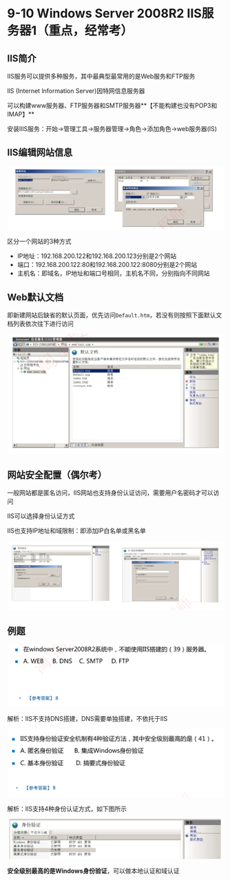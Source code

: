 # 9-10 Windows Server 2008R2 IIS服务器1（重点，经常考）

## IIS简介

IIS服务可以提供多种服务，其中最典型最常用的是Web服务和FTP服务

llS (Internet lnformation Server)因特网信息服务器

可以构建www服务器、FTP服务器和SMTP服务器**【不能构建也没有POP3和IMAP】**

安装lIlS服务：开始→管理工具→服务器管理→角色→添加角色→web服务器(IS)

## IIS编辑网站信息

![image-20230924203027519](./assets/image-20230924203027519.png)

区分一个网站的3种方式

- IP地址：192.168.200.122和192.168.200.123分别是2个网站
- 端口：192.168.200.122:80和192.168.200.122:8080分别是2个网站
- 主机名：即域名，IP地址和端口号相同，主机名不同，分别指向不同网站

## Web默认文档

即新建网站后缺省的默认页面，优先访问`Default.htm`，若没有则按照下面默认文档列表依次往下进行访问

![image-20230924203357181](./assets/image-20230924203357181.png)

## 网站安全配置（偶尔考）

一般网站都是匿名访问，IIS网站也支持身份认证访问，需要用户名密码才可以访问

IIS可以选择身份认证方式

IIS也支持IP地址和域限制：即添加IP白名单或黑名单

![image-20230924203531280](./assets/image-20230924203531280.png)

## 例题

![image-20230924203747274](./assets/image-20230924203747274.png)

解析：IIS不支持DNS搭建，DNS需要单独搭建，不依托于IIS

![image-20230924203801258](./assets/image-20230924203801258.png)

解析：IIS支持4种身份认证方式，如下图所示

![image-20230924203905038](./assets/image-20230924203905038.png)

**安全级别最高的是Windows身份验证**，可以做本地认证和域认证
